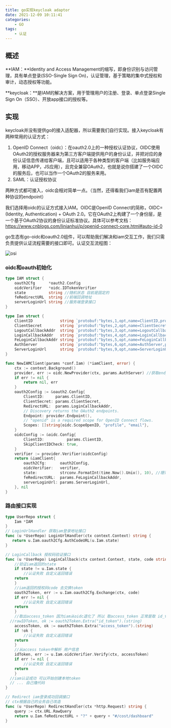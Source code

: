 ```yaml
---
title: go实现keycloak adaptor
date: 2021-12-09 10:11:41
categories:
    - GO
tags:
    - 认证
---
```


## 概述

**IAM：**Identity and Access Management的缩写，即身份识别与访问管理，具有单点登录(SSO-Single Sign On)，认证管理，基于策略的集中式授权和审计，动态授权等功能。

**keycloak：**是IAM的解决方案，用于管理用户的注册、登录、单点登录Single Sign On（SSO）、开放app接口的授权等。

<!-- more -->

## 实现

keycloak并没有提供go的接入适配器，所以需要我们自行实现。接入keycloak有两种常用的认证方式：

1. OpenID Connect（oidc）：在oauth2.0上的一种授权认证协议，OIDC使用OAuth2的授权服务器来为第三方客户端提供用户的身份认证，并把对应的身份认证信息传递给客户端，且可以适用于各种类型的客户端（比如服务端应用，移动APP，JS应用），且完全兼容OAuth2，也就是说你搭建了一个OIDC的服务后，也可以当作一个OAuth2的服务来用。
2. SAML：认证授权协议

两种方式都可接入，oidc会相对简单一点。（当然，还得看我们iam是否有配置两种协议的endpoint）

我们选择用oidc的认证方式接入IAM。OIDC是OpenID Connect的简称，OIDC=(Identity, Authentication) + OAuth 2.0。它在OAuth2上构建了一个身份层，是一个基于OAuth2协议的身份认证标准协议。具体可以参考文档：https://www.cnblogs.com/linianhui/p/openid-connect-core.html#auto-id-0

go生态有go-oidc和oauth2.0组件，可以帮助我们解决和iam交互工作，我们只需负责提供认证流程需要的接口即可。认证交互流程图：

![osi](https://102er.github.io/uploads/iam-login.png)

### **oidc和oauth初始化**

```go
type IAM struct {
	oauth2Cfg      *oauth2.Config
	oidcVerifier   *oidc.IDTokenVerifier
	state          string //随机状态 目前是固定的
	feRedirectURL  string //前端回调地址
	serverLoginUrl string //服务端登录接口
}

type Iam struct {
	ClientID            string `protobuf:"bytes,1,opt,name=ClientID,proto3" json:"ClientID,omitempty"`                       // 客户端名称从keycloak 中获取，resource
	ClientSecret        string `protobuf:"bytes,2,opt,name=ClientSecret,proto3" json:"ClientSecret,omitempty"`               // 客户端密钥从keycloak 中获取，credentials.secret
	LogoutCallbackAddr  string `protobuf:"bytes,3,opt,name=LogoutCallbackAddr,proto3" json:"LogoutCallbackAddr,omitempty"`   // IAM登出之后的回调地址
	LoginCallbackAddr   string `protobuf:"bytes,4,opt,name=LoginCallbackAddr,proto3" json:"LoginCallbackAddr,omitempty"`     // IAM登录成功之后 应该回调的前端地址
	FeLoginCallbackAddr string `protobuf:"bytes,5,opt,name=FeLoginCallbackAddr,proto3" json:"FeLoginCallbackAddr,omitempty"` // 登录成功之后，前端回调地址
	AuthServer          string `protobuf:"bytes,6,opt,name=AuthServer,proto3" json:"AuthServer,omitempty"` // IAM授权地址
	ServerLoginUrl      string `protobuf:"bytes,9,opt,name=ServerLoginUrl,proto3" json:"ServerLoginUrl,omitempty"` // 后端登录接口地址
}

func NewIAMClient(params *conf.Iam) (*iamClient, error) {
	ctx := context.Background()
	provider, err := oidc.NewProvider(ctx, params.AuthServer) //获取endpoint信息，但是我们的iam架构之间加了一层， 所以并没有使用这个返回结果
	if err != nil {
		return nil, err
	}
	oauth2Config := &oauth2.Config{
		ClientID:     params.ClientID,
		ClientSecret: params.ClientSecret,
		RedirectURL:  params.LoginCallbackAddr,
		// Discovery returns the OAuth2 endpoints.
		Endpoint: provider.Endpoint(),
		// "openid" is a required scope for OpenID Connect flows.
		Scopes: []string{oidc.ScopeOpenID, "profile", "email"},
	}
	oidcConfig := &oidc.Config{
		ClientID:          params.ClientID,
		SkipClientIDCheck: true,
	}
	verifier := provider.Verifier(oidcConfig)
	return &iamClient{
		oauth2Cfg:      oauth2Config,
		oidcVerifier:   verifier,
		state:          strconv.FormatInt(time.Now().Unix(), 10), //理论上需要随机生成，随机生成 需要用额外的存储 才能校验
		feRedirectURL:  params.FeLoginCallbackAddr,
		serverLoginUrl: params.ServerLoginUrl,
	}, nil
}
```

### 路由接口实现

```go
type UserRepo struct {
	Iam *IAM
}
// LoginUrlHandler 获取iam登录地址接口
func (u *UserRepo) LoginUrlHandler(ctx context.Context) string {
   return u.Iam.oauth2Cfg.AuthCodeURL(u.Iam.state)
}

// LoginCallback 授权码验证接口
func (u *UserRepo) LoginCallback(ctx context.Context, state, code string) {
 	//验证iam返回的state
	if state != u.Iam.state {
		//认证失败 自定义返回错误
    return
	}
	//iam返回的授权码code 去交换token
	oauth2Token, err := u.Iam.oauth2Cfg.Exchange(ctx, code)
	if err != nil {
		//认证失败 自定义返回错误
    return
	}
	//取出access_token 因为iam从oidc退化了 所以 取access_token 正常是取 id_token
  //rawIDToken, ok := oauth2Token.Extra("id_token").(string)
	accessToken, ok := oauth2Token.Extra("access_token").(string)
	if !ok {
		//认证失败 自定义返回错误
    return
	}
	//从access token中解析 用户信息
	idToken, err := u.Iam.oidcVerifier.Verify(ctx, accessToken)
	if err != nil {
		//认证失败 自定义返回错误
    return
	}
  //iam认证成功 可以开始创建本地token
  // ... 自己撸代码
}

// Redirect iam登录成功回调接口
// ctx根据自己的业务自己改造
func (u *UserRepo) RedirectHandler(ctx *http.Request) string {
	query := ctx.URL.RawQuery
	return u.Iam.feRedirectURL + "?" + query + "#/cost/dashboard"
}
```
